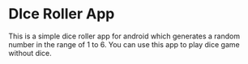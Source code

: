 # DIce Roller App 
This is a simple dice roller app for android which generates a random number in the range of 1 to 6. You can use this app to play dice game without dice.
 
